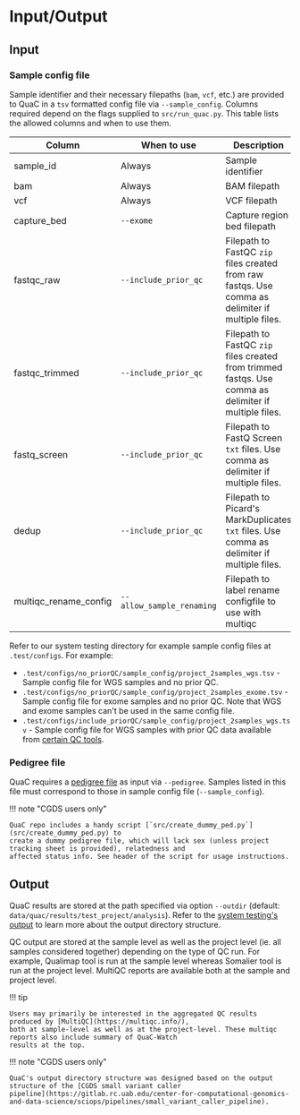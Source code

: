# Input/Output

## Input

### Sample config file

Sample identifier and their necessary filepaths (`bam`, `vcf`, etc.) are provided to QuaC in a `tsv` formatted config
file via `--sample_config`. Columns required depend on the flags supplied to `src/run_quac.py`. This table lists the
allowed columns and when to use them.

| Column                | When to use               | Description                                                                                           |
| --------------------- | ------------------------- | ----------------------------------------------------------------------------------------------------- |
| sample_id             | Always                    | Sample identifier                                                                                     |
| bam                   | Always                    | BAM filepath                                                                                          |
| vcf                   | Always                    | VCF filepath                                                                                          |
| capture_bed           | `--exome`                 | Capture region bed filepath                                                                           |
| fastqc_raw            | `--include_prior_qc`      | Filepath to FastQC `zip` files created from raw fastqs. Use comma as delimiter if multiple files.     |
| fastqc_trimmed        | `--include_prior_qc`      | Filepath to FastQC `zip` files created from trimmed fastqs. Use comma as delimiter if multiple files. |
| fastq_screen          | `--include_prior_qc`      | Filepath to FastQ Screen `txt` files. Use comma as delimiter if multiple files.                       |
| dedup                 | `--include_prior_qc`      | Filepath to Picard's MarkDuplicates `txt` files. Use comma as delimiter if multiple files.            |
| multiqc_rename_config | `--allow_sample_renaming` | Filepath to label rename configfile to use with multiqc                                               |

Refer to our system testing directory for example sample config files at `.test/configs`. For example:

* `.test/configs/no_priorQC/sample_config/project_2samples_wgs.tsv` - Sample config file for WGS samples and no prior
  QC.
* `.test/configs/no_priorQC/sample_config/project_2samples_exome.tsv` - Sample config file for exome samples and no
  prior QC. Note that WGS and exome samples can't be used in the same config file.
* `.test/configs/include_priorQC/sample_config/project_2samples_wgs.tsv` - Sample config file for WGS samples with prior
  QC data available from [certain QC tools](./index.md#optional-qc-output-consumed-by-quac).

### Pedigree file

<!-- markdown-link-check-disable -->

QuaC requires a [pedigree
file](https://gatk.broadinstitute.org/hc/en-us/articles/360035531972-PED-Pedigree-format) as input via `--pedigree`.
Samples listed in this file must correspond to those in sample config file (`--sample_config`).

<!-- markdown-link-check-enable -->

!!! note "CGDS users only"

    QuaC repo includes a handy script [`src/create_dummy_ped.py`](src/create_dummy_ped.py) to
    create a dummy pedigree file, which will lack sex (unless project tracking sheet is provided), relatedness and
    affected status info. See header of the script for usage instructions. 

## Output

QuaC results are stored at the path specified via option `--outdir` (default:
`data/quac/results/test_project/analysis`). Refer to the [system testing's
output](./system_testing.md#expected-output-files) to learn more about the output directory structure.

QC output are stored at the sample level as well as the project level (ie. all samples considered together) depending on
the type of QC run. For example, Qualimap tool is run at the sample level whereas Somalier tool is run at the project
level. MultiQC reports are available both at the sample and project level.

!!! tip

    Users may primarily be interested in the aggregated QC results produced by [MultiQC](https://multiqc.info/),
    both at sample-level as well as at the project-level. These multiqc reports also include summary of QuaC-Watch
    results at the top.

!!! note "CGDS users only"

    QuaC's output directory structure was designed based on the output structure of the [CGDS small variant caller
    pipeline](https://gitlab.rc.uab.edu/center-for-computational-genomics-and-data-science/sciops/pipelines/small_variant_caller_pipeline).
